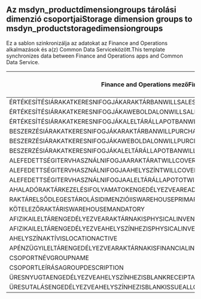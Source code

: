 ## <a name="storage-dimension-groups-to-msdyn_productstoragedimensiongroups"></a><span data-ttu-id="76127-101">Az msdyn_productdimensiongroups tárolási dimenzió csoportjai</span><span class="sxs-lookup"><span data-stu-id="76127-101">Storage dimension groups to msdyn_productstoragedimensiongroups</span></span>

<span data-ttu-id="76127-102">Ez a sablon szinkronizálja az adatokat az Finance and Operations alkalmazások és a(z) Common Data Serviceközött.</span><span class="sxs-lookup"><span data-stu-id="76127-102">This template synchronizes data between Finance and Operations apps and Common Data Service.</span></span>

<span data-ttu-id="76127-103">Finance and Operations mező</span><span class="sxs-lookup"><span data-stu-id="76127-103">Finance and Operations field</span></span> | <span data-ttu-id="76127-104">Térkép típusa</span><span class="sxs-lookup"><span data-stu-id="76127-104">Map type</span></span> | <span data-ttu-id="76127-105">Egyéb Dynamics 365 mező</span><span class="sxs-lookup"><span data-stu-id="76127-105">Other Dynamics 365 field</span></span> | <span data-ttu-id="76127-106">Alapértelmezett érték</span><span class="sxs-lookup"><span data-stu-id="76127-106">Default value</span></span>
---|---|---|---
<span data-ttu-id="76127-107">ÉRTÉKESÍTÉSIÁRAKATKERESNIFOGJÁKARAKTÁRBAN</span><span class="sxs-lookup"><span data-stu-id="76127-107">WILLSALESPRICESEARCHUSEWAREHOUSE</span></span> | >< | <span data-ttu-id="76127-108">msdyn_willsalespricesearchusewarehouse</span><span class="sxs-lookup"><span data-stu-id="76127-108">msdyn_willsalespricesearchusewarehouse</span></span> | 
<span data-ttu-id="76127-109">ÉRTÉKESÍTÉSIÁRAKATKERESNIFOGJÁKAWEBOLDALON</span><span class="sxs-lookup"><span data-stu-id="76127-109">WILLSALESPRICESEARCHUSESITE</span></span> | >< | <span data-ttu-id="76127-110">msdyn_willsalespricesearchusesite</span><span class="sxs-lookup"><span data-stu-id="76127-110">msdyn_willsalespricesearchusesite</span></span> | 
<span data-ttu-id="76127-111">ÉRTÉKESÍTÉSIÁRAKATKERESNIFOGJÁKALELTÁRÁLLAPOTBAN</span><span class="sxs-lookup"><span data-stu-id="76127-111">WILLSALESPRICESEARCHUSEINVENTORYSTATUS</span></span> | >< | <span data-ttu-id="76127-112">msdyn_willsalespricesearchuseinventorystatus</span><span class="sxs-lookup"><span data-stu-id="76127-112">msdyn_willsalespricesearchuseinventorystatus</span></span> | 
<span data-ttu-id="76127-113">BESZERZÉSIÁRAKATKERESNIFOGJÁKARAKTÁRBAN</span><span class="sxs-lookup"><span data-stu-id="76127-113">WILLPURCHASEPRICESEARCHUSEWAREHOUSE</span></span> | >< | <span data-ttu-id="76127-114">msdyn_willpurchasepricesearchusewarehouse</span><span class="sxs-lookup"><span data-stu-id="76127-114">msdyn_willpurchasepricesearchusewarehouse</span></span> | 
<span data-ttu-id="76127-115">BESZERZÉSIÁRAKATKERESNIFOGJÁKAWEBOLDALON</span><span class="sxs-lookup"><span data-stu-id="76127-115">WILLPURCHASEPRICESEARCHUSESITE</span></span> | >< | <span data-ttu-id="76127-116">msdyn_willpurchasepricesearchusesite</span><span class="sxs-lookup"><span data-stu-id="76127-116">msdyn_willpurchasepricesearchusesite</span></span> | 
<span data-ttu-id="76127-117">BESZERZÉSIÁRAKATKERESNIFOGJÁKALELTÁRÁLLAPOTBAN</span><span class="sxs-lookup"><span data-stu-id="76127-117">WILLPURCHASEPRICESEARCHUSEINVENTORYSTATUS</span></span> | >< | <span data-ttu-id="76127-118">msdyn_willpurchpricesearchuseinventstatus</span><span class="sxs-lookup"><span data-stu-id="76127-118">msdyn_willpurchpricesearchuseinventstatus</span></span> | 
<span data-ttu-id="76127-119">ALEFEDETTSÉGITERVHASZNÁLNIFOGJAARAKTÁRAT</span><span class="sxs-lookup"><span data-stu-id="76127-119">WILLCOVERAGEPLANNINGUSEWAREHOUSE</span></span> | >< | <span data-ttu-id="76127-120">msdyn_willcoverageplanusewarehouse</span><span class="sxs-lookup"><span data-stu-id="76127-120">msdyn_willcoverageplanusewarehouse</span></span> | 
<span data-ttu-id="76127-121">ALEFEDETTSÉGITERVHASZNÁLNIFOGJAAHELYSZÍNT</span><span class="sxs-lookup"><span data-stu-id="76127-121">WILLCOVERAGEPLANNINGUSELOCATION</span></span> | >< | <span data-ttu-id="76127-122">msdyn_iscoverageplanenabledforlocation</span><span class="sxs-lookup"><span data-stu-id="76127-122">msdyn_iscoverageplanenabledforlocation</span></span> | 
<span data-ttu-id="76127-123">ALEFEDETTSÉGITERVHASZNÁLNIFOGJAALELTÁRÁLLAPOTOT</span><span class="sxs-lookup"><span data-stu-id="76127-123">WILLCOVERAGEPLANNINGUSEINVENTORYSTATUS</span></span> | >< | <span data-ttu-id="76127-124">msdyn_willcoverageplanuseinventorystatus</span><span class="sxs-lookup"><span data-stu-id="76127-124">msdyn_willcoverageplanuseinventorystatus</span></span> | 
<span data-ttu-id="76127-125">AHALADÓRAKTÁRKEZELÉSIFOLYAMATOKENGEDÉLYEZVE</span><span class="sxs-lookup"><span data-stu-id="76127-125">AREADVANCEDWAREHOUSEMANAGEMENTPROCESSESENABLED</span></span> | >< | <span data-ttu-id="76127-126">msdyn_areadvancedwmprocessesenabled</span><span class="sxs-lookup"><span data-stu-id="76127-126">msdyn_areadvancedwmprocessesenabled</span></span> | 
<span data-ttu-id="76127-127">RAKTÁRELSŐDLEGESTÁROLÁSIDIMENZIÓI</span><span class="sxs-lookup"><span data-stu-id="76127-127">ISWAREHOUSEPRIMARYSTORAGEDIMENSION</span></span> | >< | <span data-ttu-id="76127-128">msdyn_iswarehouseprimarystoragedimension</span><span class="sxs-lookup"><span data-stu-id="76127-128">msdyn_iswarehouseprimarystoragedimension</span></span> | 
<span data-ttu-id="76127-129">KÖTELEZŐRAKTÁR</span><span class="sxs-lookup"><span data-stu-id="76127-129">ISWAREHOUSEMANDATORY</span></span> | >< | <span data-ttu-id="76127-130">msdyn_iswarehousemandatory</span><span class="sxs-lookup"><span data-stu-id="76127-130">msdyn_iswarehousemandatory</span></span> | 
<span data-ttu-id="76127-131">AFIZIKAILELTÁRENGEDÉLYEZVEARAKTÁRNAK</span><span class="sxs-lookup"><span data-stu-id="76127-131">ISPHYSICALINVENTORYENABLEDFORWAREHOUSE</span></span> | >< | <span data-ttu-id="76127-132">msdyn_isphysicalinventoryenabledforwarehouse</span><span class="sxs-lookup"><span data-stu-id="76127-132">msdyn_isphysicalinventoryenabledforwarehouse</span></span> | 
<span data-ttu-id="76127-133">AFIZIKAILELTÁRENGEDÉLYEZVEAHELYSZÍNHEZ</span><span class="sxs-lookup"><span data-stu-id="76127-133">ISPHYSICALINVENTORYENABLEDFORLOCATION</span></span> | >< | <span data-ttu-id="76127-134">msdyn_isphysicalinventoryenabledforlocation</span><span class="sxs-lookup"><span data-stu-id="76127-134">msdyn_isphysicalinventoryenabledforlocation</span></span> | 
<span data-ttu-id="76127-135">AHELYSZÍNAKTÍV</span><span class="sxs-lookup"><span data-stu-id="76127-135">ISLOCATIONACTIVE</span></span> | >< | <span data-ttu-id="76127-136">msdyn_islocationactive</span><span class="sxs-lookup"><span data-stu-id="76127-136">msdyn_islocationactive</span></span> | 
<span data-ttu-id="76127-137">APÉNZÜGYILELTÁRENGEDÉLYEZVEARAKTÁRNAK</span><span class="sxs-lookup"><span data-stu-id="76127-137">ISFINANCIALINVENTORYENABLEDFORWAREHOUSE</span></span> | >< | <span data-ttu-id="76127-138">msdyn_isfinancialinventoryenabledforwarehouse</span><span class="sxs-lookup"><span data-stu-id="76127-138">msdyn_isfinancialinventoryenabledforwarehouse</span></span> | 
<span data-ttu-id="76127-139">CSOPORTNÉV</span><span class="sxs-lookup"><span data-stu-id="76127-139">GROUPNAME</span></span> | = | <span data-ttu-id="76127-140">msdyn_groupname</span><span class="sxs-lookup"><span data-stu-id="76127-140">msdyn_groupname</span></span> | 
<span data-ttu-id="76127-141">CSOPORTLEÍRÁSA</span><span class="sxs-lookup"><span data-stu-id="76127-141">GROUPDESCRIPTION</span></span> | = | <span data-ttu-id="76127-142">msdyn_groupdescription</span><span class="sxs-lookup"><span data-stu-id="76127-142">msdyn_groupdescription</span></span> | 
<span data-ttu-id="76127-143">ÜRESNYUGTAENGEDÉLYEZVEAHELYSZÍNHEZ</span><span class="sxs-lookup"><span data-stu-id="76127-143">ISBLANKRECEIPTALLOWEDFORLOCATION</span></span> | >< | <span data-ttu-id="76127-144">msdyn_isblankreceiptallowedforlocation</span><span class="sxs-lookup"><span data-stu-id="76127-144">msdyn_isblankreceiptallowedforlocation</span></span> | 
<span data-ttu-id="76127-145">ÜRESUTALÁSENGEDÉLYEZVEAHELYSZÍNHEZ</span><span class="sxs-lookup"><span data-stu-id="76127-145">ISBLANKISSUEALLOWEDFORLOCATION</span></span> | >< | <span data-ttu-id="76127-146">msdyn_isblankissueallowedforlocation</span><span class="sxs-lookup"><span data-stu-id="76127-146">msdyn_isblankissueallowedforlocation</span></span> | 
